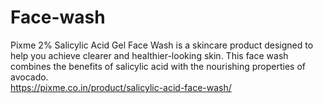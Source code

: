 # Face-wash
 Pixme 2% Salicylic Acid Gel Face Wash is a skincare product designed to help you achieve clearer and healthier-looking skin. This face wash combines the benefits of salicylic acid with the nourishing properties of avocado.   
 https://pixme.co.in/product/salicylic-acid-face-wash/

